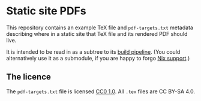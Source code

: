 # Static site PDFs

This repository contains an example TeX file and `pdf-targets.txt` metadata describing where in a static site that TeX file and its rendered PDF should live.

It is intended to be read in as a subtree to its [build pipeline](https://github.com/Smaug123/static-site-pipeline).
(You could alternatively use it as a submodule, if you are happy to forgo [Nix support](https://github.com/NixOS/nix/pull/5497).)

## The licence

The `pdf-targets.txt` file is licensed [CC0 1.0](https://creativecommons.org/publicdomain/zero/1.0/).
All `.tex` files are CC BY-SA 4.0.